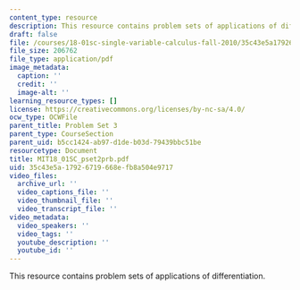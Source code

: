 ```yaml
---
content_type: resource
description: This resource contains problem sets of applications of differentiation.
draft: false
file: /courses/18-01sc-single-variable-calculus-fall-2010/35c43e5a17926719668efb8a504e9717_MIT18_01SC_pset2prb.pdf
file_size: 206762
file_type: application/pdf
image_metadata:
  caption: ''
  credit: ''
  image-alt: ''
learning_resource_types: []
license: https://creativecommons.org/licenses/by-nc-sa/4.0/
ocw_type: OCWFile
parent_title: Problem Set 3
parent_type: CourseSection
parent_uid: b5cc1424-ab97-d1de-b03d-79439bbc51be
resourcetype: Document
title: MIT18_01SC_pset2prb.pdf
uid: 35c43e5a-1792-6719-668e-fb8a504e9717
video_files:
  archive_url: ''
  video_captions_file: ''
  video_thumbnail_file: ''
  video_transcript_file: ''
video_metadata:
  video_speakers: ''
  video_tags: ''
  youtube_description: ''
  youtube_id: ''
---
```

This resource contains problem sets of applications of differentiation.